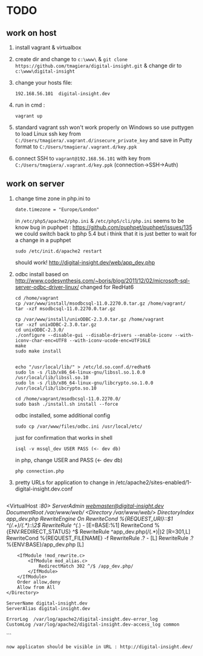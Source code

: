 TODO
==================

work on host
-----------------------------
1.  install vagrant & virtualbox
2.  create dir and change to
    `c:\www\`
    &
    `git clone https://github.com/tmagiera/digital-insight.git`
    &
    change dir to
    `c:\www\digital-insight`
3.  change your hosts file:

    ```
    192.168.56.101	digital-insight.dev
    ```

4.  run in cmd :

    ```
    vagrant up
    ```

5.  standard vagrant ssh won't work properly on Windows so use puttygen to load Linux ssh key from
    `C:/Users/tmagiera/.vagrant.d/insecure_private_key`
    and save in Putty format to
    `C:/Users/tmagiera/.vagrant.d/key.ppk`
6.  connect SSH to `vagrant@192.168.56.101` with key from `C:/Users/tmagiera/.vagrant.d/key.ppk` (connection->SSH->Auth)


work on server
-----------------------------
1.  change time zone in php.ini to
    ```
    date.timezone = "Europe/London"
    ```
    in `/etc/php5/apache2/php.ini` & `/etc/php5/cli/php.ini`
    seems to be know bug in puphpet : https://github.com/puphpet/puphpet/issues/135
    we could switch back to php 5.4 but i think that it is just better to wait for a change in a puphpet

    ```
    sudo /etc/init.d/apache2 restart
    ```

    should work! http://digital-insight.dev/web/app_dev.php

2.  odbc install based on http://www.codesynthesis.com/~boris/blog/2011/12/02/microsoft-sql-server-odbc-driver-linux/
    changed for RedHat6
    ```Shell
    cd /home/vagrant
    cp /var/www/install/msodbcsql-11.0.2270.0.tar.gz /home/vagrant/
    tar -xzf msodbcsql-11.0.2270.0.tar.gz

    cp /var/www/install/unixODBC-2.3.0.tar.gz /home/vagrant
    tar -xzf unixODBC-2.3.0.tar.gz
    cd unixODBC-2.3.0/
    ./configure --disable-gui --disable-drivers --enable-iconv --with-iconv-char-enc=UTF8 --with-iconv-ucode-enc=UTF16LE
    make
    sudo make install


    echo "/usr/local/lib/" > /etc/ld.so.conf.d/redhat6
    sudo ln -s /lib/x86_64-linux-gnu/libssl.so.1.0.0 /usr/local/lib/libssl.so.10
    sudo ln -s /lib/x86_64-linux-gnu/libcrypto.so.1.0.0 /usr/local/lib/libcrypto.so.10

    cd /home/vagrant/msodbcsql-11.0.2270.0/
    sudo bash ./install.sh install --force
    ```

    odbc installed, some additional config
    ```
    sudo cp /var/www/files/odbc.ini /usr/local/etc/
    ```

    just for confirmation that works
    in shell
    ```
    isql -v mssql_dev USER PASS (<- dev db)
    ```
    in php, change USER and PASS (<- dev db)
    ```
    php connection.php
    ```

3.  pretty URLs for application to change in /etc/apache2/sites-enabled/1-digital-insight.dev.conf

    ```
<VirtualHost *:80>
    ServerAdmin webmaster@digital-insight.dev
    DocumentRoot /var/www/web/
    <Directory /var/www/web/>
        DirectoryIndex app_dev.php
        <IfModule mod_rewrite.c>
            RewriteEngine On
            RewriteCond %{REQUEST_URI}::$1 ^(/.+)/(.*)::\2$
            RewriteRule ^(.*) - [E=BASE:%1]
            RewriteCond %{ENV:REDIRECT_STATUS} ^$
            RewriteRule ^app_dev\.php(/(.*)|$) %{ENV:BASE}/$2 [R=301,L]
            RewriteCond %{REQUEST_FILENAME} -f
            RewriteRule .? - [L]
            RewriteRule .? %{ENV:BASE}/app_dev.php [L]
        </IfModule>

        <IfModule !mod_rewrite.c>
            <IfModule mod_alias.c>
                RedirectMatch 302 ^/$ /app_dev.php/
            </IfModule>
        </IfModule>
        Order allow,deny
        Allow from All
    </Directory>

    ServerName digital-insight.dev
    ServerAlias digital-insight.dev

    ErrorLog  /var/log/apache2/digital-insight.dev-error_log
    CustomLog /var/log/apache2/digital-insight.dev-access_log common
</VirtualHost>
    ```

    now applicaton should be visible in URL : http://digital-insight.dev/